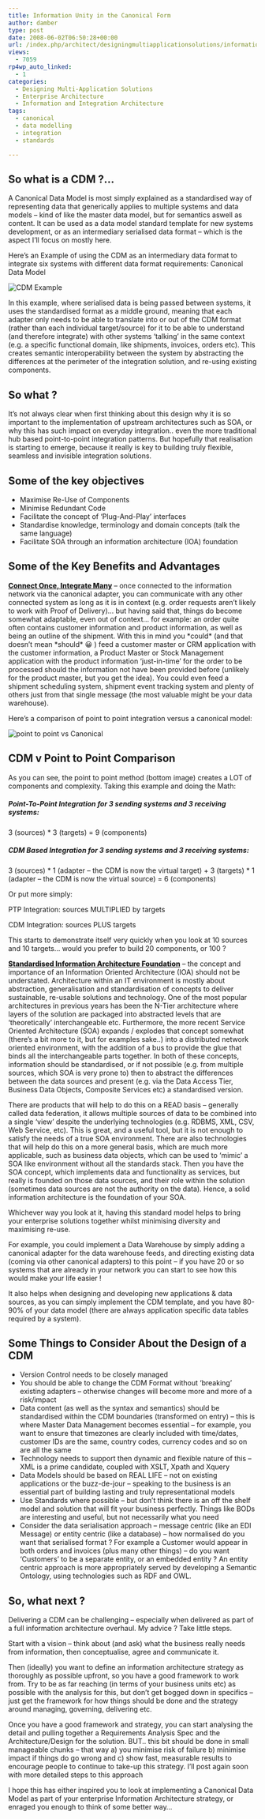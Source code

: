 ```yaml
---
title: Information Unity in the Canonical Form
author: damber
type: post
date: 2008-06-02T06:50:28+00:00
url: /index.php/architect/designingmultiapplicationsolutions/information-unity-in-the-canonical-form/
views:
  - 7059
rp4wp_auto_linked:
  - 1
categories:
  - Designing Multi-Application Solutions
  - Enterprise Architecture
  - Information and Integration Architecture
tags:
  - canonical
  - data modelling
  - integration
  - standards

---
```

## So what is a CDM ?&#8230; 

A Canonical Data Model is most simply explained as a standardised way of representing data that generically applies to multiple systems and data models &#8211; kind of like the master data model, but for semantics aswell as content. It can be used as a data model standard template for new systems development, or as an intermediary serialised data format &#8211; which is the aspect I&#8217;ll focus on mostly here.

Here&#8217;s an Example of using the CDM as an intermediary data format to integrate six systems with different data format requirements: Canonical Data Model

![CDM Example][1]

In this example, where serialised data is being passed between systems, it uses the standardised format as a middle ground, meaning that each adapter only needs to be able to translate into or out of the CDM format (rather than each individual target/source) for it to be able to understand (and therefore integrate) with other systems &#8216;talking&#8217; in the same context (e.g. a specific functional domain, like shipments, invoices, orders etc). This creates semantic interoperability between the system by abstracting the differences at the perimeter of the integration solution, and re-using existing components.

## So what ?

It&#8217;s not always clear when first thinking about this design why it is so important to the implementation of upstream architectures such as SOA, or why this has such impact on everyday integration.. even the more traditional hub based point-to-point integration patterns. But hopefully that realisation is starting to emerge, because it really is key to building truly flexible, seamless and invisible integration solutions.

## Some of the key objectives

  * Maximise Re-Use of Components
  * Minimise Redundant Code
  * Facilitate the concept of &#8216;Plug-And-Play&#8217; interfaces
  * Standardise knowledge, terminology and domain concepts (talk the same language)
  * Facilitate SOA through an information architecture (IOA) foundation

## Some of the Key Benefits and Advantages

<span style="font-weight:800;text-decoration:underline;">Connect Once, Integrate Many</span> &#8211; once connected to the information network via the canonical adapter, you can communicate with any other connected system as long as it is in context (e.g. order requests aren&#8217;t likely to work with Proof of Delivery)&#8230; but having said that, things do become somewhat adaptable, even out of context&#8230; for example: an order quite often contains customer information and product information, as well as being an outline of the shipment. With this in mind you \*could\* (and that doesn&#8217;t mean \*should\* 😀 ) feed a customer master or CRM application with the customer information, a Product Master or Stock Management application with the product information &#8216;just-in-time&#8217; for the order to be processed should the information not have been provided before (unlikely for the product master, but you get the idea). You could even feed a shipment scheduling system, shipment event tracking system and plenty of others just from that single message (the most valuable might be your data warehouse).

Here&#8217;s a comparison of point to point integration versus a canonical model:

![point to point vs Canonical][2]

## CDM v Point to Point Comparison

As you can see, the point to point method (bottom image) creates a LOT of components and complexity. Taking this example and doing the Math:

##### Point-To-Point Integration for 3 sending systems and 3 receiving systems:

3 (sources) * 3 (targets) = 9 (components)

##### CDM Based Integration for 3 sending systems and 3 receiving systems:

3 (sources) \* 1 (adapter &#8211; the CDM is now the virtual target) + 3 (targets) \* 1 (adapter &#8211; the CDM is now the virtual source) = 6 (components)

Or put more simply:
  
PTP Integration: sources MULTIPLIED by targets
  
CDM Integration: sources PLUS targets 

This starts to demonstrate itself very quickly when you look at 10 sources and 10 targets&#8230; would you prefer to build 20 components, or 100 ?

<span style="font-weight:800;text-decoration:underline;">Standardised Information Architecture Foundation</span> &#8211; the concept and importance of an Information Oriented Architecture (IOA) should not be understated. Architecture within an IT environment is mostly about abstraction, generalisation and standardisation of concepts to deliver sustainable, re-usable solutions and technology. One of the most popular architectures in previous years has been the N-Tier architecture where layers of the solution are packaged into abstracted levels that are &#8216;theoretically&#8217; interchangeable etc. Furthermore, the more recent Service Oriented Architecture (SOA) expands / explodes that concept somewhat (there&#8217;s a bit more to it, but for examples sake..) into a distributed network oriented environment, with the addition of a bus to provide the glue that binds all the interchangeable parts together. In both of these concepts, information should be standardised, or if not possible (e.g. from multiple sources, which SOA is very prone to) then to abstract the differences between the data sources and present (e.g. via the Data Access Tier, Business Data Objects, Composite Services etc) a standardised version.

There are products that will help to do this on a READ basis &#8211; generally called data federation, it allows multiple sources of data to be combined into a single &#8216;view&#8217; despite the underlying technologies (e.g. RDBMS, XML, CSV, Web Service, etc). This is great, and a useful tool, but it is not enough to satisfy the needs of a true SOA environment. There are also technologies that will help do this on a more general basis, which are much more applicable, such as business data objects, which can be used to &#8216;mimic&#8217; a SOA like environment without all the standards stack. Then you have the SOA concept, which implements data and functionality as services, but really is founded on those data sources, and their role within the solution (sometimes data sources are not the authority on the data). Hence, a solid information architecture is the foundation of your SOA.

Whichever way you look at it, having this standard model helps to bring your enterprise solutions together whilst minimising diversity and maximising re-use.

For example, you could implement a Data Warehouse by simply adding a canonical adapter for the data warehouse feeds, and directing existing data (coming via other canonical adapters) to this point &#8211; if you have 20 or so systems that are already in your network you can start to see how this would make your life easier !

It also helps when designing and developing new applications & data sources, as you can simply implement the CDM template, and you have 80-90% of your data model (there are always application specific data tables required by a system). 

## Some Things to Consider About the Design of a CDM

  * Version Control needs to be closely managed
  * You should be able to change the CDM Format without &#8216;breaking&#8217; existing adapters &#8211; otherwise changes will become more and more of a risk/impact
  * Data content (as well as the syntax and semantics) should be standardised within the CDM boundaries (transformed on entry) &#8211; this is where Master Data Management becomes essential &#8211; for example, you want to ensure that timezones are clearly included with time/dates, customer IDs are the same, country codes, currency codes and so on are all the same
  * Technology needs to support then dynamic and flexible nature of this &#8211; XML is a prime candidate, coupled with XSLT, Xpath and Xquery
  * Data Models should be based on REAL LIFE &#8211; not on existing applications or the buzz-de-jour &#8211; speaking to the business is an essential part of building lasting and truly representational models
  * Use Standards where possible &#8211; but don&#8217;t think there is an off the shelf model and solution that will fit your business perfectly. Things like BODs are interesting and useful, but not necessarily what you need
  * Consider the data serialisation approach &#8211; message centric (like an EDI Message) or entity centric (like a database) &#8211; how normalised do you want that serialised format ? For example a Customer would appear in both orders and invoices (plus many other things) &#8211; do you want &#8216;Customers&#8217; to be a separate entity, or an embedded entity ? An entity centric approach is more appropriately served by developing a Semantic Ontology, using technologies such as RDF and OWL.

## So, what next ?

Delivering a CDM can be challenging &#8211; especially when delivered as part of a full information architecture overhaul. My advice ? Take little steps.

Start with a vision &#8211; think about (and ask) what the business really needs from information, then conceptualise, agree and communicate it.

Then (ideally) you want to define an information architecture strategy as thoroughly as possible upfront, so you have a good framework to work from. Try to be as far reaching (in terms of your business units etc) as possible with the analysis for this, but don&#8217;t get bogged down in specifics &#8211; just get the framework for how things should be done and the strategy around managing, governing, delivering etc. 

Once you have a good framework and strategy, you can start analysing the detail and pulling together a Requirements Analysis Spec and the Architecture/Design for the solution. BUT.. this bit should be done in small manageable chunks &#8211; that way a) you minimise risk of failure b) minimise impact if things do go wrong and c) show fast, measurable results to encourage people to continue to take-up this strategy. I&#8217;ll post again soon with more detailed steps to this approach

I hope this has either inspired you to look at implementing a Canonical Data Model as part of your enterprise Information Architecture strategy, or enraged you enough to think of some better way&#8230;

 [1]: http://www.damber.net/blog/files/imgs/canonical_diagram_simple.gif
 [2]: http://www.damber.net/blog/files/imgs/ptp_v_cdm.gif